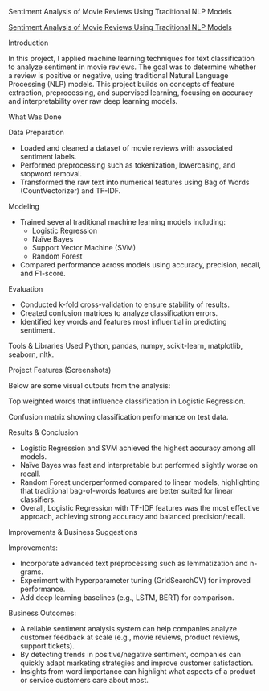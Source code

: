 Sentiment Analysis of Movie Reviews Using Traditional NLP Models

[Sentiment Analysis of Movie Reviews Using Traditional NLP Models](https://github.com/raulmejia000/Data_projects_TripleTen/blob/main/Sentiment%20Analysis%20of%20Movie%20Reviews%20Using%20Traditional%20NLP%20Models/Sentiment%20Analysis%20of%20Movie%20Reviews%20Using%20Traditional%20NLP%20Models%20Project%2014.ipynb)

Introduction

In this project, I applied machine learning techniques for text classification to analyze sentiment in movie reviews. The goal was to determine whether a review is positive or negative, using traditional Natural Language Processing (NLP) models. This project builds on concepts of feature extraction, preprocessing, and supervised learning, focusing on accuracy and interpretability over raw deep learning models.

What Was Done

Data Preparation
- Loaded and cleaned a dataset of movie reviews with associated sentiment labels.
- Performed preprocessing such as tokenization, lowercasing, and stopword removal.
- Transformed the raw text into numerical features using Bag of Words (CountVectorizer) and TF-IDF.

Modeling
- Trained several traditional machine learning models including:
    - Logistic Regression
    - Naïve Bayes
    - Support Vector Machine (SVM)
    - Random Forest
- Compared performance across models using accuracy, precision, recall, and F1-score.

Evaluation
- Conducted k-fold cross-validation to ensure stability of results.
- Created confusion matrices to analyze classification errors.
- Identified key words and features most influential in predicting sentiment.

Tools & Libraries Used
Python, pandas, numpy, scikit-learn, matplotlib, seaborn, nltk.

Project Features (Screenshots)

Below are some visual outputs from the analysis:

Top weighted words that influence classification in Logistic Regression.

Confusion matrix showing classification performance on test data.

Results & Conclusion
- Logistic Regression and SVM achieved the highest accuracy among all models.
- Naïve Bayes was fast and interpretable but performed slightly worse on recall.
- Random Forest underperformed compared to linear models, highlighting that traditional bag-of-words features are better suited for linear classifiers.
- Overall, Logistic Regression with TF-IDF features was the most effective approach, achieving strong accuracy and balanced precision/recall.

Improvements & Business Suggestions

Improvements:
- Incorporate advanced text preprocessing such as lemmatization and n-grams.
- Experiment with hyperparameter tuning (GridSearchCV) for improved performance.
- Add deep learning baselines (e.g., LSTM, BERT) for comparison.

Business Outcomes:
- A reliable sentiment analysis system can help companies analyze customer feedback at scale (e.g., movie reviews, product reviews, support tickets).
- By detecting trends in positive/negative sentiment, companies can quickly adapt marketing strategies and improve customer satisfaction.
- Insights from word importance can highlight what aspects of a product or service customers care about most.
